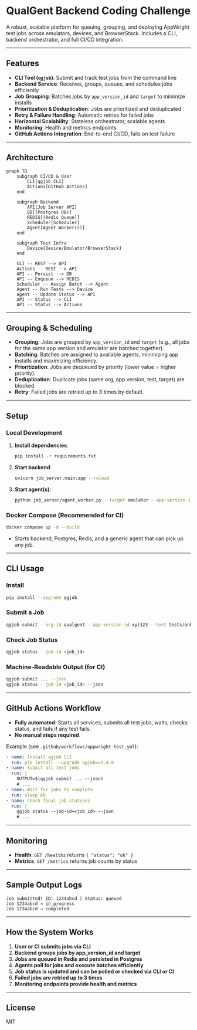 # QualGent Backend Coding Challenge

A robust, scalable platform for queuing, grouping, and deploying AppWright test jobs across emulators, devices, and BrowserStack. Includes a CLI, backend orchestrator, and full CI/CD integration.

---

## Features
- **CLI Tool (`qgjob`)**: Submit and track test jobs from the command line
- **Backend Service**: Receives, groups, queues, and schedules jobs efficiently
- **Job Grouping**: Batches jobs by `app_version_id` and `target` to minimize installs
- **Prioritization & Deduplication**: Jobs are prioritized and deduplicated
- **Retry & Failure Handling**: Automatic retries for failed jobs
- **Horizontal Scalability**: Stateless orchestrator, scalable agents
- **Monitoring**: Health and metrics endpoints
- **GitHub Actions Integration**: End-to-end CI/CD, fails on test failure

---

## Architecture

```mermaid
graph TD
    subgraph CI/CD & User
        CLI[qgjob CLI]
        Actions[GitHub Actions]
    end

    subgraph Backend
        API[Job Server API]
        DB[(Postgres DB)]
        REDIS[(Redis Queue)]
        Scheduler[Scheduler]
        Agent[Agent Worker(s)]
    end

    subgraph Test Infra
        Device[Device/Emulator/BrowserStack]
    end

    CLI -- REST --> API
    Actions -- REST --> API
    API -- Persist --> DB
    API -- Enqueue --> REDIS
    Scheduler -- Assign Batch --> Agent
    Agent -- Run Tests --> Device
    Agent -- Update Status --> API
    API -- Status --> CLI
    API -- Status --> Actions

```

---

## Grouping & Scheduling
- **Grouping**: Jobs are grouped by `app_version_id` and `target` (e.g., all jobs for the same app version and emulator are batched together).
- **Batching**: Batches are assigned to available agents, minimizing app installs and maximizing efficiency.
- **Prioritization**: Jobs are dequeued by priority (lower value = higher priority).
- **Deduplication**: Duplicate jobs (same org, app version, test, target) are blocked.
- **Retry**: Failed jobs are retried up to 3 times by default.

---

## Setup

### Local Development
1. **Install dependencies**:
   ```bash
   pip install -r requirements.txt
   ```
2. **Start backend**:
   ```bash
   uvicorn job_server.main:app --reload
   ```
3. **Start agent(s)**:
   ```bash
   python job_server/agent_worker.py --target emulator --app-version-id all
   ```

### Docker Compose (Recommended for CI)
```bash
docker compose up -d --build
```
- Starts backend, Postgres, Redis, and a generic agent that can pick up any job.

---

## CLI Usage

### Install
```bash
pip install --upgrade qgjob
```

### Submit a Job
```bash
qgjob submit --org-id qualgent --app-version-id xyz123 --test tests/onboarding.spec.js --target emulator --priority 2
```

### Check Job Status
```bash
qgjob status --job-id <job_id>
```

### Machine-Readable Output (for CI)
```bash
qgjob submit ... --json
qgjob status --job-id <job_id> --json
```

---

## GitHub Actions Workflow
- **Fully automated**: Starts all services, submits all test jobs, waits, checks status, and fails if any test fails.
- **No manual steps required**.

Example (see `.github/workflows/appwright-test.yml`):
```yaml
- name: Install qgjob CLI
  run: pip install --upgrade qgjob==1.4.0
- name: Submit all test jobs
  run: |
    OUTPUT=$(qgjob submit ... --json)
    # ...
- name: Wait for jobs to complete
  run: sleep 60
- name: Check final job statuses
  run: |
    qgjob status --job-id=<job_id> --json
    # ...
```

---

## Monitoring
- **Health**: `GET /healthz` returns `{ "status": "ok" }`
- **Metrics**: `GET /metrics` returns job counts by status

---

## Sample Output Logs
```
Job submitted! ID: 1234abcd | Status: queued
Job 1234abcd → in_progress
Job 1234abcd → completed
```

---

## How the System Works
1. **User or CI submits jobs via CLI**
2. **Backend groups jobs by app_version_id and target**
3. **Jobs are queued in Redis and persisted in Postgres**
4. **Agents poll for jobs and execute batches efficiently**
5. **Job status is updated and can be polled or checked via CLI or CI**
6. **Failed jobs are retried up to 3 times**
7. **Monitoring endpoints provide health and metrics**

---

## License
MIT
